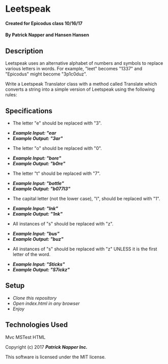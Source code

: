 # Leetspeak

 #### Created for Epicodus class 10/16/17

 #### By **Patrick Napper and Hansen Hansen**

 ## Description

 Leetspeak uses an alternative alphabet of numbers and symbols to replace various letters in words. For example, "leet" becomes "1337" and "Epicodus" might become "3p1c0duz".

 Write a Leetspeak Translator class with a method called Translate which converts a string into a simple version of Leetspeak using the following rules:

 ## Specifications

 * The letter "e" should be replaced with "3".
  - **_Example Input: "ear_**
  - **_Example Output: "3ar"_**
 * The letter "o" should be replaced with "0".
  - **_Example Input: "bore"_**
  - **_Example Output: "b0re"_**
 * The letter "t" should be replaced with "7".
  - **_Example Input: "bottle"_**
  - **_Example Output: "b077l3"_**
 * The capital letter (not the lower case), "I", should be replaced with "1".
  - **_Example Input: "Ink"_**
  - **_Example Output: "1nk"_**
 * All instances of "s" should be replaced with "z".
  - **_Example Input: "bus"_**
  - **_Example Output: "buz"_**
 * All instances of "s" should be replaced with "z" UNLESS it is the first letter of the word.
  - **_Example Input: "Sticks"_**
  - **_Example Output: "S7ickz"_**

 ## Setup

 * _Clone this repository_
 * _Open index.html in any browser_
 * _Enjoy_

 ## Technologies Used

 Mvc
 MSTest
 HTML

 Copyright (c) 2017 **_Patrick Napper Inc._**

 This software is licensed under the MIT license.
